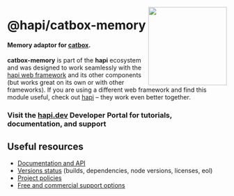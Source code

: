 <a href="https://hapi.dev"><img src="https://raw.githubusercontent.com/hapijs/assets/master/images/family.png" width="180px" align="right" /></a>

# @hapi/catbox-memory

#### Memory adaptor for [catbox](https://github.com/hapijs/catbox).

**catbox-memory** is part of the **hapi** ecosystem and was designed to work seamlessly with the [hapi web framework](https://hapi.dev) and its other components (but works great on its own or with other frameworks). If you are using a different web framework and find this module useful, check out [hapi](https://hapi.dev) – they work even better together.

### Visit the [hapi.dev](https://hapi.dev) Developer Portal for tutorials, documentation, and support

## Useful resources

- [Documentation and API](https://hapi.dev/family/catbox-memory/)
- [Versions status](https://hapi.dev/resources/status/#catbox-memory) (builds, dependencies, node versions, licenses, eol)
- [Project policies](https://hapi.dev/policies/)
- [Free and commercial support options](https://hapi.dev/support/)

